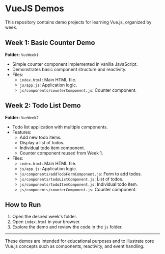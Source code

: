 # VueJS Demos

This repository contains demo projects for learning Vue.js, organized by week.

## Week 1: Basic Counter Demo

**Folder:** `VueWeek1`

- Simple counter component implemented in vanilla JavaScript.
- Demonstrates basic component structure and reactivity.
- Files:
  - `index.html`: Main HTML file.
  - `js/app.js`: Application logic.
  - `js/components/counterComponent.js`: Counter component.

## Week 2: Todo List Demo

**Folder:** `VueWeek2`

- Todo list application with multiple components.
- Features:
  - Add new todo items.
  - Display a list of todos.
  - Individual todo item component.
  - Counter component reused from Week 1.
- Files:
  - `index.html`: Main HTML file.
  - `js/app.js`: Application logic.
  - `js/components/addTodoFormComponent.js`: Form to add todos.
  - `js/components/todoListComponent.js`: List of todos.
  - `js/components/todoItemComponent.js`: Individual todo item.
  - `js/components/counterComponent.js`: Counter component.

## How to Run

1. Open the desired week's folder.
2. Open `index.html` in your browser.
3. Explore the demo and review the code in the `js` folder.

---

These demos are intended for educational purposes and to illustrate core Vue.js concepts such as components, reactivity, and event handling.
